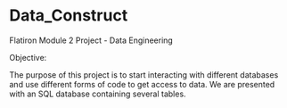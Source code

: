 # Data_Construct
Flatiron Module 2 Project - Data Engineering

Objective: 

The purpose of this project is to start interacting with different databases and use different forms of code to get access to data. 
We are presented with an SQL database containing several tables. 

